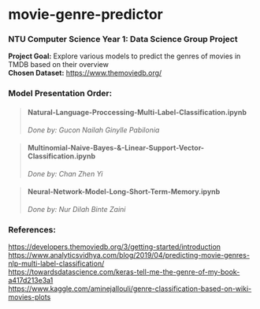 # movie-genre-predictor
### NTU Computer Science Year 1: Data Science Group Project

**Project Goal:** Explore various models to predict the genres of movies in TMDB based on their overview <br>
**Chosen Dataset:** https://www.themoviedb.org/

### Model Presentation Order:
> #### Natural-Language-Proccessing-Multi-Label-Classification.ipynb <br>
> *Done by: Gucon Nailah Ginylle Pabilonia*

> #### Multinomial-Naive-Bayes-&-Linear-Support-Vector-Classification.ipynb <br>
> *Done by: Chan Zhen Yi* 

> #### Neural-Network-Model-Long-Short-Term-Memory.ipynb <br>
> *Done by: Nur Dilah Binte Zaini*

### References:
https://developers.themoviedb.org/3/getting-started/introduction <br>
https://www.analyticsvidhya.com/blog/2019/04/predicting-movie-genres-nlp-multi-label-classification/ <br>
https://towardsdatascience.com/keras-tell-me-the-genre-of-my-book-a417d213e3a1 <br>
https://www.kaggle.com/aminejallouli/genre-classification-based-on-wiki-movies-plots
